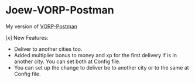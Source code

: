 # Joew-VORP-Postman
My version of [VORP-Postman](https://github.com/VORPCORE/VORP-PostMan)

[x] New Features:
- Deliver to another cities too.
- Added multiplier bonus to money and xp for the first delivery if is in another city. You can set both at Config file.
- You can set up the change to deliver be to another city or to the same at Config file.
